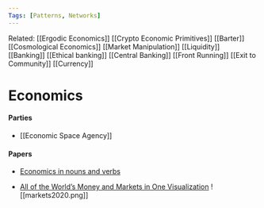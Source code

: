 ```yaml
---
Tags: [Patterns, Networks]
---
```

Related: [[Ergodic Economics]] [[Crypto Economic Primitives]] [[Barter]] [[Cosmological Economics]] [[Market Manipulation]] [[Liquidity]] [[Banking]] [[Ethical banking]] [[Central Banking]] [[Front Running]] [[Exit to Community]] [[Currency]]
# Economics

#### Parties
- [[Economic Space Agency]]

#### Papers
- [Economics in nouns and verbs](https://arxiv.org/ftp/arxiv/papers/2104/2104.01868.pdf)

- [All of the World’s Money and Markets in One Visualization](https://www.visualcapitalist.com/all-of-the-worlds-money-and-markets-in-one-visualization-2020/)
![[markets2020.png]]